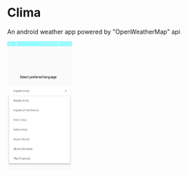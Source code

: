 # Clima
An android weather app powered by "OpenWeatherMap" api 

<img src="https://github.com/imsoumyaprakash/Clima-ITER/blob/master/Screenshot_20190611-003913_Clima.png" width="150" height="300">

